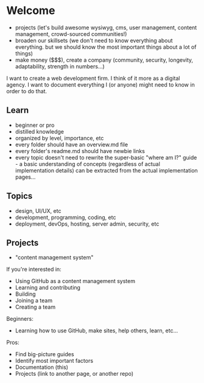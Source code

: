 # Welcome

- projects (let's build awesome wysiwyg, cms, user management, content management, crowd-sourced communities!)
- broaden our skillsets (we don't need to know everything about everything.  but we should know the most important things about a lot of things)
- make money ($$$), create a company (community, security, longevity, adaptability, strength in numbers...)




I want to create a web development firm.  I think of it more as a digital agency.  I want to document everything I (or anyone) might need to know in order to do that.

## Learn
- beginner or pro
- distilled knowledge
- organized by level, importance, etc
- every folder should have an overview.md file
- every folder's readme.md should have newbie links
- every topic doesn't need to rewrite the super-basic "where am I?" guide - a basic understanding of concepts (regardless of actual implementation details) can be extracted from the actual implementation pages...

## Topics
- design, UI/UX, etc
- development, programming, coding, etc
- deployment, devOps, hosting, server admin, security, etc

## Projects
- "content management system"

If you're interested in:
- Using GitHub as a content management system
- Learning and contributing
- Building
- Joining a team
- Creating a team

Beginners:
- Learning how to use GitHub, make sites, help others, learn, etc...

Pros:
- Find big-picture guides
- Identify most important factors
- Documentation (this)
- Projects (link to another page, or another repo)
